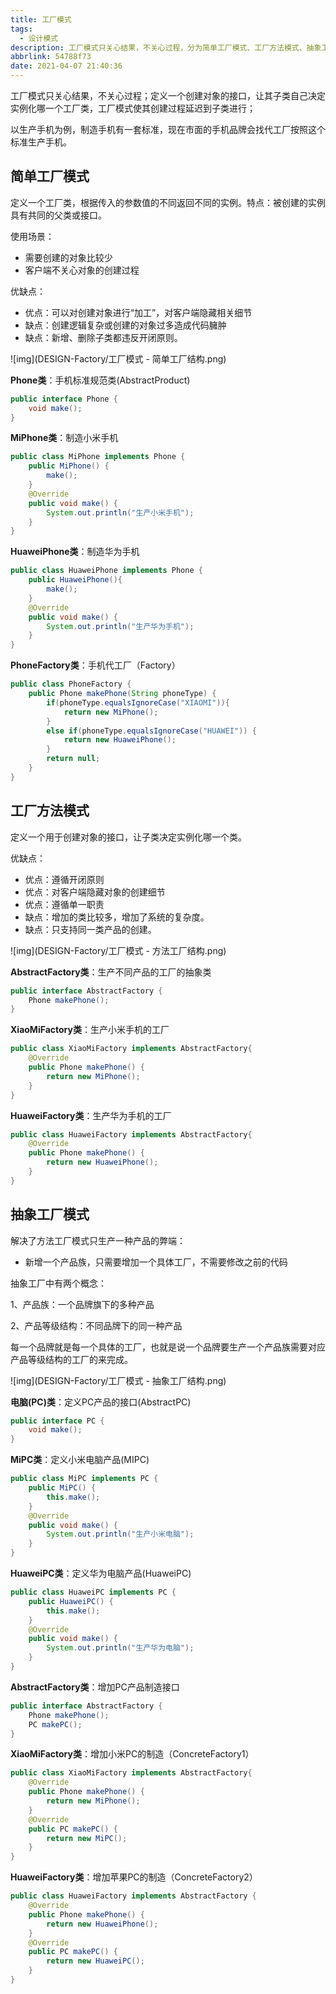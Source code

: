 ```yaml
---
title: 工厂模式
tags:
  - 设计模式
description: 工厂模式只关心结果，不关心过程，分为简单工厂模式、工厂方法模式、抽象工厂模式。
abbrlink: 54788f73
date: 2021-04-07 21:40:36
---
```


工厂模式只关心结果，不关心过程；定义一个创建对象的接口，让其子类自己决定实例化哪一个工厂类，工厂模式使其创建过程延迟到子类进行；

以生产手机为例，制造手机有一套标准，现在市面的手机品牌会找代工厂按照这个标准生产手机。

## 简单工厂模式

定义一个工厂类，根据传入的参数值的不同返回不同的实例。特点：被创建的实例具有共同的父类或接口。

使用场景：

- 需要创建的对象比较少
- 客户端不关心对象的创建过程

优缺点：

- 优点：可以对创建对象进行“加工”，对客户端隐藏相关细节
- 缺点：创建逻辑复杂或创建的对象过多造成代码臃肿
- 缺点：新增、删除子类都违反开闭原则。

![img](DESIGN-Factory/工厂模式 - 简单工厂结构.png)

**Phone类**：手机标准规范类(AbstractProduct)

```java
public interface Phone {
    void make();
}
```

**MiPhone类**：制造小米手机

```java
public class MiPhone implements Phone {
    public MiPhone() {
        make();
    }
    @Override
    public void make() {
        System.out.println("生产小米手机");
    }
}
```

**HuaweiPhone类**：制造华为手机

```java
public class HuaweiPhone implements Phone {
	public HuaweiPhone(){
		make();
	}
	@Override
    public void make() {
        System.out.println("生产华为手机");
    }
}
```

**PhoneFactory类**：手机代工厂（Factory）

```java
public class PhoneFactory {
    public Phone makePhone(String phoneType) {
        if(phoneType.equalsIgnoreCase("XIAOMI")){
            return new MiPhone();
        }
        else if(phoneType.equalsIgnoreCase("HUAWEI")) {
            return new HuaweiPhone();
        }
        return null;
    }
}
```

## 工厂方法模式

定义一个用于创建对象的接口，让子类决定实例化哪一个类。

优缺点：

- 优点：遵循开闭原则
- 优点：对客户端隐藏对象的创建细节
- 优点：遵循单一职责
- 缺点：增加的类比较多，增加了系统的复杂度。
- 缺点：只支持同一类产品的创建。

![img](DESIGN-Factory/工厂模式 - 方法工厂结构.png)

**AbstractFactory类**：生产不同产品的工厂的抽象类

```java
public interface AbstractFactory {
    Phone makePhone();
}
```

**XiaoMiFactory类**：生产小米手机的工厂

```java
public class XiaoMiFactory implements AbstractFactory{
    @Override
    public Phone makePhone() {
        return new MiPhone();
    }
}
```

**HuaweiFactory类**：生产华为手机的工厂

```java
public class HuaweiFactory implements AbstractFactory{
    @Override
    public Phone makePhone() {
        return new HuaweiPhone();
    }
}
```

## 抽象工厂模式

解决了方法工厂模式只生产一种产品的弊端：

- 新增一个产品族，只需要增加一个具体工厂，不需要修改之前的代码

抽象工厂中有两个概念：

1、产品族：一个品牌旗下的多种产品

2、产品等级结构：不同品牌下的同一种产品

每一个品牌就是每一个具体的工厂，也就是说一个品牌要生产一个产品族需要对应产品等级结构的工厂的来完成。

![img](DESIGN-Factory/工厂模式 - 抽象工厂结构.png)

**电脑(PC)类**：定义PC产品的接口(AbstractPC)

```java
public interface PC {
    void make();
}
```

**MiPC类**：定义小米电脑产品(MIPC)

```java
public class MiPC implements PC {
    public MiPC() {
        this.make();
    }
    @Override
    public void make() {
        System.out.println("生产小米电脑");
    }
}
```

**HuaweiPC类**：定义华为电脑产品(HuaweiPC)

```java
public class HuaweiPC implements PC {
    public HuaweiPC() {
        this.make();
    }
    @Override
    public void make() {
        System.out.println("生产华为电脑");
    }
}
```

**AbstractFactory类**：增加PC产品制造接口

```java
public interface AbstractFactory {
    Phone makePhone();
    PC makePC();
}
```

**XiaoMiFactory类**：增加小米PC的制造（ConcreteFactory1）

```java
public class XiaoMiFactory implements AbstractFactory{
    @Override
    public Phone makePhone() {
        return new MiPhone();
    }
    @Override
    public PC makePC() {
        return new MiPC();
    }
}
```

**HuaweiFactory类**：增加苹果PC的制造（ConcreteFactory2）

```java
public class HuaweiFactory implements AbstractFactory {
    @Override
    public Phone makePhone() {
        return new HuaweiPhone();
    }
    @Override
    public PC makePC() {
        return new HuaweiPC();
    }
}
```

